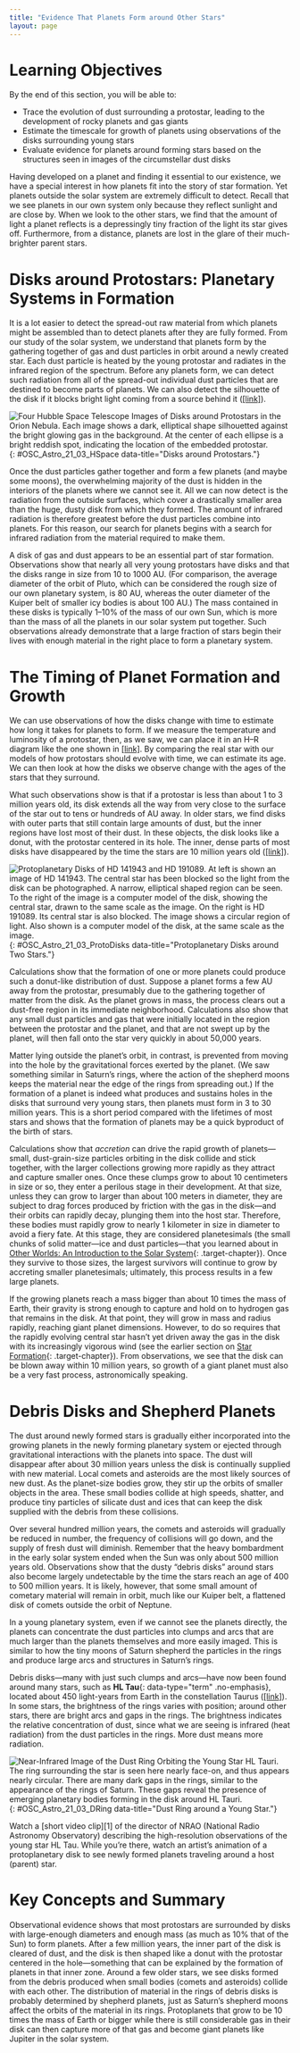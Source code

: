 ```yaml
---
title: "Evidence That Planets Form around Other Stars"
layout: page
---
```



# Learning Objectives

By the end of this section, you will be able to:

* Trace the evolution of dust surrounding a protostar, leading to the development of rocky planets and gas giants
* Estimate the timescale for growth of planets using observations of the disks surrounding young stars
* Evaluate evidence for planets around forming stars based on the structures seen in images of the circumstellar dust disks

Having developed on a planet and finding it essential to our existence, we have a special interest in how planets fit into the story of star formation. Yet planets outside the solar system are extremely difficult to detect. Recall that we see planets in our own system only because they reflect sunlight and are close by. When we look to the other stars, we find that the amount of light a planet reflects is a depressingly tiny fraction of the light its star gives off. Furthermore, from a distance, planets are lost in the glare of their much-brighter parent stars.

# Disks around Protostars: Planetary Systems in Formation

It is a lot easier to detect the spread-out raw material from which planets might be assembled than to detect planets after they are fully formed. From our study of the solar system, we understand that planets form by the gathering together of gas and dust particles in orbit around a newly created star. Each dust particle is heated by the young protostar and radiates in the infrared region of the spectrum. Before any planets form, we can detect such radiation from all of the spread-out individual dust particles that are destined to become parts of planets. We can also detect the silhouette of the disk if it blocks bright light coming from a source behind it ([\[link\]](#OSC_Astro_21_03_HSpace)).

 ![Four Hubble Space Telescope Images of Disks around Protostars in the Orion Nebula. Each image shows a dark, elliptical shape silhouetted against the bright glowing gas in the background. At the center of each ellipse is a bright reddish spot, indicating the location of the embedded protostar.](../resources/OSC_Astro_21_03_HSpace.jpg "These Hubble Space Telescope images show four disks around young stars in the Orion Nebula. The dark, dusty disks are seen silhouetted against the bright backdrop of the glowing gas in the nebula. The size of each image is about 30 times the diameter of our planetary system; this means the disks we see here range in size from two to eight times the orbit of Pluto. The red glow at the center of each disk is a young star, no more than a million years old. These images correspond to the stage in the life of a protostar shown in part (d) of [link]. (credit: modification of work by Mark McCaughrean (Max-Planck-Institute for Astronomy), C. Robert O&#x2019;Dell (Rice University), and NASA)"){: #OSC_Astro_21_03_HSpace data-title="Disks around Protostars."}

Once the dust particles gather together and form a few planets (and maybe some moons), the overwhelming majority of the dust is hidden in the interiors of the planets where we cannot see it. All we can now detect is the radiation from the outside surfaces, which cover a drastically smaller area than the huge, dusty disk from which they formed. The amount of infrared radiation is therefore greatest before the dust particles combine into planets. For this reason, our search for planets begins with a search for infrared radiation from the material required to make them.

A disk of gas and dust appears to be an essential part of star formation. Observations show that nearly all very young protostars have disks and that the disks range in size from 10 to 1000 AU. (For comparison, the average diameter of the orbit of Pluto, which can be considered the rough size of our own planetary system, is 80 AU, whereas the outer diameter of the Kuiper belt of smaller icy bodies is about 100 AU.) The mass contained in these disks is typically 1–10% of the mass of our own Sun, which is more than the mass of all the planets in our solar system put together. Such observations already demonstrate that a large fraction of stars begin their lives with enough material in the right place to form a planetary system.

# The Timing of Planet Formation and Growth

We can use observations of how the disks change with time to estimate how long it takes for planets to form. If we measure the temperature and luminosity of a protostar, then, as we saw, we can place it in an H–R diagram like the one shown in [\[link\]](/m59918#OSC_Astro_21_02_Track). By comparing the real star with our models of how protostars should evolve with time, we can estimate its age. We can then look at how the disks we observe change with the ages of the stars that they surround.

What such observations show is that if a protostar is less than about 1 to 3 million years old, its disk extends all the way from very close to the surface of the star out to tens or hundreds of AU away. In older stars, we find disks with outer parts that still contain large amounts of dust, but the inner regions have lost most of their dust. In these objects, the disk looks like a donut, with the protostar centered in its hole. The inner, dense parts of most disks have disappeared by the time the stars are 10 million years old ([\[link\]](#OSC_Astro_21_03_ProtoDisks)).

 ![Protoplanetary Disks of HD 141943 and HD 191089. At left is shown an image of HD 141943. The central star has been blocked so the light from the disk can be photographed. A narrow, elliptical shaped region can be seen. To the right of the image is a computer model of the disk, showing the central star, drawn to the same scale as the image. On the right is HD 191089. Its central star is also blocked. The image shows a circular region of light. Also shown is a computer model of the disk, at the same scale as the image.](../resources/OSC_Astro_21_03_ProtoDisks.jpg "The left view of each star shows infrared observations by the Hubble Space Telescope of their protoplanetary disks. The central star is much brighter than the surrounding disk, so the instrument includes a coronograph, which has a small shield that blocks the light of the central star but allows the surrounding disk to be imaged. The right image of each star shows models of the disks based on the observations. The star HD 141943 has an age of about 17 million years, while HD 191089 is about 12 million years old. (credit: modification of work by NASA, ESA, R. Soummer and M. Perrin (STScI), L. Pueyo (STScI/Johns Hopkins University), C. Chen and D. Golimowski (STScI), J.B. Hagan (STScI/Purdue University), T. Mittal (University of California, Berkeley/Johns Hopkins University), E. Choquet, M. Moerchen, and M. N&#x2019;Diaye (STScI), A. Rajan (Arizona State University), S. Wolff (STScI/Purdue University), J. Debes and D. Hines (STScI), and G. Schneider (Steward Observatory/University of Arizona))"){: #OSC_Astro_21_03_ProtoDisks data-title="Protoplanetary Disks around Two Stars."}

Calculations show that the formation of one or more planets could produce such a donut-like distribution of dust. Suppose a planet forms a few AU away from the protostar, presumably due to the gathering together of matter from the disk. As the planet grows in mass, the process clears out a dust-free region in its immediate neighborhood. Calculations also show that any small dust particles and gas that were initially located in the region between the protostar and the planet, and that are not swept up by the planet, will then fall onto the star very quickly in about 50,000 years.

Matter lying outside the planet’s orbit, in contrast, is prevented from moving into the hole by the gravitational forces exerted by the planet. (We saw something similar in Saturn’s rings, where the action of the shepherd moons keeps the material near the edge of the rings from spreading out.) If the formation of a planet is indeed what produces and sustains holes in the disks that surround very young stars, then planets must form in 3 to 30 million years. This is a short period compared with the lifetimes of most stars and shows that the formation of planets may be a quick byproduct of the birth of stars.

Calculations show that *accretion* can drive the rapid growth of planets—small, dust-grain-size particles orbiting in the disk collide and stick together, with the larger collections growing more rapidly as they attract and capture smaller ones. Once these clumps grow to about 10 centimeters in size or so, they enter a perilous stage in their development. At that size, unless they can grow to larger than about 100 meters in diameter, they are subject to drag forces produced by friction with the gas in the disk—and their orbits can rapidly decay, plunging them into the host star. Therefore, these bodies must rapidly grow to nearly 1 kilometer in size in diameter to avoid a fiery fate. At this stage, they are considered planetesimals (the small chunks of solid matter—ice and dust particles—that you learned about in [Other Worlds: An Introduction to the Solar System](/m59814){: .target-chapter}). Once they survive to those sizes, the largest survivors will continue to grow by accreting smaller planetesimals; ultimately, this process results in a few large planets.

If the growing planets reach a mass bigger than about 10 times the mass of Earth, their gravity is strong enough to capture and hold on to hydrogen gas that remains in the disk. At that point, they will grow in mass and radius rapidly, reaching giant planet dimensions. However, to do so requires that the rapidly evolving central star hasn’t yet driven away the gas in the disk with its increasingly vigorous wind (see the earlier section on [Star Formation](/m59923){: .target-chapter}). From observations, we see that the disk can be blown away within 10 million years, so growth of a giant planet must also be a very fast process, astronomically speaking.

# Debris Disks and Shepherd Planets

The dust around newly formed stars is gradually either incorporated into the growing planets in the newly forming planetary system or ejected through gravitational interactions with the planets into space. The dust will disappear after about 30 million years unless the disk is continually supplied with new material. Local comets and asteroids are the most likely sources of new dust. As the planet-size bodies grow, they stir up the orbits of smaller objects in the area. These small bodies collide at high speeds, shatter, and produce tiny particles of silicate dust and ices that can keep the disk supplied with the debris from these collisions.

Over several hundred million years, the comets and asteroids will gradually be reduced in number, the frequency of collisions will go down, and the supply of fresh dust will diminish. Remember that the heavy bombardment in the early solar system ended when the Sun was only about 500 million years old. Observations show that the dusty “debris disks” around stars also become largely undetectable by the time the stars reach an age of 400 to 500 million years. It is likely, however, that some small amount of cometary material will remain in orbit, much like our Kuiper belt, a flattened disk of comets outside the orbit of Neptune.

In a young planetary system, even if we cannot see the planets directly, the planets can concentrate the dust particles into clumps and arcs that are much larger than the planets themselves and more easily imaged. This is similar to how the tiny moons of Saturn shepherd the particles in the rings and produce large arcs and structures in Saturn’s rings.

Debris disks—many with just such clumps and arcs—have now been found around many stars, such as **HL Tau**{: data-type="term" .no-emphasis}, located about 450 light-years from Earth in the constellation Taurus ([\[link\]](#OSC_Astro_21_03_DRing)). In some stars, the brightness of the rings varies with position; around other stars, there are bright arcs and gaps in the rings. The brightness indicates the relative concentration of dust, since what we are seeing is infrared (heat radiation) from the dust particles in the rings. More dust means more radiation.

 ![Near-Infrared Image of the Dust Ring Orbiting the Young Star HL Tauri. The ring surrounding the star is seen here nearly face-on, and thus appears nearly circular. There are many dark gaps in the rings, similar to the appearance of the rings of Saturn. These gaps reveal the presence of emerging planetary bodies forming in the disk around HL Tauri.](../resources/OSC_Astro_21_03_DRing.jpg "This image was made by ALMA (the Atacama Large Millimeter/Submillimeter Array) at a wavelength of 1.3 millimeters and shows the young star HL Tau and its protoplanetary disk. It reveals multiple rings and gaps that indicate the presence of emerging planets, which are sweeping their orbits clear of dust and gas. (credit: modification of work by ALMA (ESO/NAOJ/NRAO))"){: #OSC_Astro_21_03_DRing data-title="Dust Ring around a Young Star."}

<div data-type="note" class="note astronomy link-to-learning" markdown="1">
Watch a [short video clip][1] of the director of NRAO (National Radio Astronomy Observatory) describing the high-resolution observations of the young star HL Tau. While you’re there, watch an artist’s animation of a protoplanetary disk to see newly formed planets traveling around a host (parent) star.

</div>

# Key Concepts and Summary

Observational evidence shows that most protostars are surrounded by disks with large-enough diameters and enough mass (as much as 10% that of the Sun) to form planets. After a few million years, the inner part of the disk is cleared of dust, and the disk is then shaped like a donut with the protostar centered in the hole—something that can be explained by the formation of planets in that inner zone. Around a few older stars, we see disks formed from the debris produced when small bodies (comets and asteroids) collide with each other. The distribution of material in the rings of debris disks is probably determined by shepherd planets, just as Saturn’s shepherd moons affect the orbits of the material in its rings. Protoplanets that grow to be 10 times the mass of Earth or bigger while there is still considerable gas in their disk can then capture more of that gas and become giant planets like Jupiter in the solar system.



[1]: https://openstaxcollege.org/l/30vidNRAOdir
